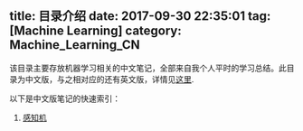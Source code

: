title: 目录介绍
date: 2017-09-30 22:35:01
tag: [Machine Learning]
category: Machine_Learning_CN
---

该目录主要存放机器学习相关的中文笔记，全部来自我个人平时的学习总结。此目录为中文版，与之相对应的还有英文版，详情见[这里](http://liuzhiwei.me/categories/Machine-Learning_EN).

以下是中文版笔记的快速索引：

1. [感知机](http://liuzhiwei.me/perceptron_cn)
